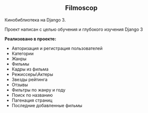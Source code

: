 
<h2 align="center">Filmoscop</h2>

Кинобиблиотека на Django 3.

Проект написан с целью обучения и глубокого изучения Django 3

**Реализовано в проекте:**

- Авторизация и регистрация пользователей
- Категории
- Жанры
- Фильмы
- Кадры из фильма
- Режиссеры\Актеры
- Звезды рейтинга
- Отзывы
- Фильтры по жанру и году
- Поиск по названию
- Пагенация страниц
- Последние добавленные фильмы


